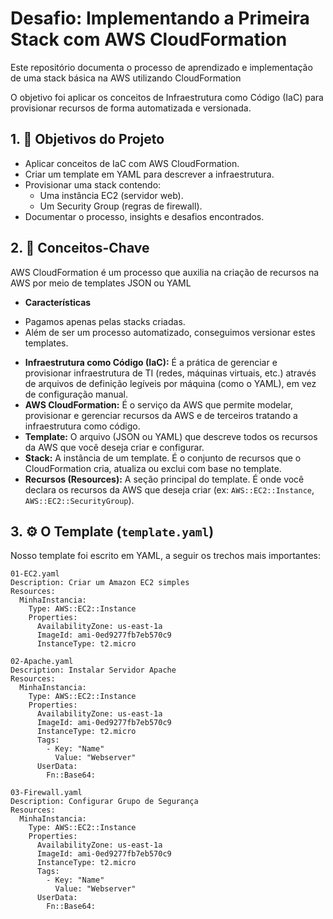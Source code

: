 # Desafio: Implementando a Primeira Stack com AWS CloudFormation

Este repositório documenta o processo de aprendizado e implementação de uma stack básica na AWS utilizando CloudFormation

O objetivo foi aplicar os conceitos de Infraestrutura como Código (IaC) para provisionar recursos de forma automatizada e versionada.

## 1. 🎯 Objetivos do Projeto

* Aplicar conceitos de IaC com AWS CloudFormation.
* Criar um template em YAML para descrever a infraestrutura.
* Provisionar uma stack contendo:
    * Uma instância EC2 (servidor web).
    * Um Security Group (regras de firewall).
* Documentar o processo, insights e desafios encontrados.

## 2. 📖 Conceitos-Chave

AWS CloudFormation é um processo que auxilia na criação de recursos na AWS por meio de templates JSON ou YAML

* **Características**
- Pagamos apenas pelas stacks criadas.
- Além de ser um processo automatizado, conseguimos versionar estes templates.
  
* **Infraestrutura como Código (IaC):** É a prática de gerenciar e provisionar infraestrutura de TI (redes, máquinas virtuais, etc.) através de arquivos de definição legíveis por máquina (como o YAML), em vez de configuração manual.
* **AWS CloudFormation:** É o serviço da AWS que permite modelar, provisionar e gerenciar recursos da AWS e de terceiros tratando a infraestrutura como código.
* **Template:** O arquivo (JSON ou YAML) que descreve todos os recursos da AWS que você deseja criar e configurar.
* **Stack:** A instância de um template. É o conjunto de recursos que o CloudFormation cria, atualiza ou exclui com base no template.
* **Recursos (Resources):** A seção principal do template. É onde você declara os recursos da AWS que deseja criar (ex: `AWS::EC2::Instance`, `AWS::EC2::SecurityGroup`).

## 3. ⚙️ O Template (`template.yaml`)

Nosso template foi escrito em YAML, a seguir os trechos mais importantes:

```
01-EC2.yaml
Description: Criar um Amazon EC2 simples
Resources:
  MinhaInstancia:
    Type: AWS::EC2::Instance
    Properties:
      AvailabilityZone: us-east-1a
      ImageId: ami-0ed9277fb7eb570c9
      InstanceType: t2.micro

02-Apache.yaml
Description: Instalar Servidor Apache
Resources:
  MinhaInstancia:
    Type: AWS::EC2::Instance
    Properties:
      AvailabilityZone: us-east-1a
      ImageId: ami-0ed9277fb7eb570c9
      InstanceType: t2.micro
      Tags:
        - Key: "Name"
          Value: "Webserver"
      UserData:
        Fn::Base64:

03-Firewall.yaml
Description: Configurar Grupo de Segurança
Resources:
  MinhaInstancia:
    Type: AWS::EC2::Instance
    Properties:
      AvailabilityZone: us-east-1a
      ImageId: ami-0ed9277fb7eb570c9
      InstanceType: t2.micro
      Tags:
        - Key: "Name"
          Value: "Webserver"
      UserData:
        Fn::Base64:
